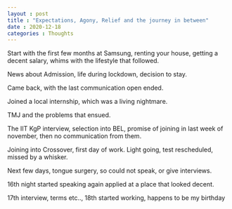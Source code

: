 ```yaml
---
layout : post
title : "Expectations, Agony, Relief and the journey in between"
date : 2020-12-18
categories : Thoughts
---
```


Start with the first few months at Samsung, renting your house, getting a decent salary, whims with the lifestyle that followed. 

News about Admission, life during lockdown, decision to stay. 

Came back, with the last communication open ended. 

Joined a local internship, which was a living nightmare. 

TMJ and the problems that ensued.

The IIT KgP interview, 
selection into BEL, promise of joining in last week of november, 
then no communication from them. 

Joining into Crossover, first day of work. Light going, test rescheduled, missed by a whisker. 

Next few days, tongue surgery, so could not speak, or give interviews. 

16th night started speaking again applied at a place that looked decent. 

17th interview, terms etc.., 18th started working, happens to be my birthday   


